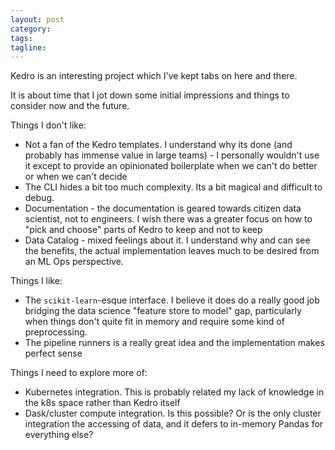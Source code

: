```yaml
---
layout: post
category:
tags:
tagline:
---
```


Kedro is an interesting project which I've kept tabs on here and there. 

It is about time that I jot down some initial impressions and things to consider now and the future. 

Things I don't like:

* Not a fan of the Kedro templates. I understand why its done (and probably has immense value in large teams) - I personally wouldn't use it except to provide an opinionated boilerplate when we can't do better or when we can't decide
* The CLI hides a bit too much complexity. Its a bit magical and difficult to debug. 
* Documentation - the documentation is geared towards citizen data scientist, not to engineers. I wish there was a greater focus on how to "pick and choose" parts of Kedro to keep and not to keep
* Data Catalog - mixed feelings about it. I understand why and can see the benefits, the actual implementation leaves much to be desired from an ML Ops perspective.

Things I like:

* The `scikit-learn`-esque interface. I believe it does do a really good job bridging the data science "feature store to model" gap, particularly when things don't quite fit in memory and require some kind of preprocessing. 
* The pipeline runners is a really great idea and the implementation makes perfect sense

Things I need to explore more of:

* Kubernetes integration. This is probably related my lack of knowledge in the k8s space rather than Kedro itself
* Dask/cluster compute integration. Is this possible? Or is the only cluster integration the accessing of data, and it defers to in-memory Pandas for everything else?

